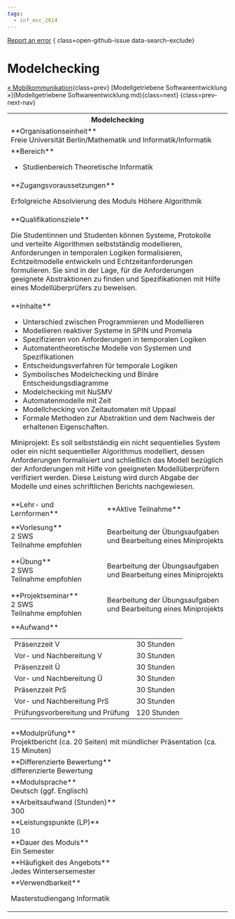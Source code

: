 ```yaml
---
tags:
  - inf_msc_2014
---
```

[Report an error](https://github.com/SGSSGene/FUB-SUP/issues/new?title=Error%20in%20%22Modelchecking%22&body=There%20seems%20to%20be%20an%20error%20in%20module%20%22Modelchecking%22%2E%0A%0A%3CDescribe%20here%20a%20slightly%20more%20detailed%20description%20of%20what%20is%20wrong%3E&labels=bug)
{ class=open-github-issue data-search-exclude}

# Modelchecking

[« Mobilkommunikation](Mobilkommunikation.md){class=prev}
[Modellgetriebene Softwareentwicklung »](Modellgetriebene Softwareentwicklung.md){class=next}
{class=prev-next-nav}

<table markdown id="moduledesc">
<tr markdown class="moduledesc_head"><th colspan="2">Modelchecking </th></tr>
<tr markdown><td colspan="2">**Organisationseinheit**   <br>Freie Universität Berlin/Mathematik und Informatik/Informatik</td></tr>

<tr markdown><td colspan="2">**Bereich**<br>


- Studienbereich Theoretische Informatik

</td></tr>

<tr markdown><td colspan="2">**Zugangsvoraussetzungen** <br>

Erfolgreiche Absolvierung des Moduls Höhere Algorithmik


</td></tr>
<tr markdown><td colspan="2">**Qualifikationsziele**    <br>

Die Studentinnen und Studenten können Systeme, Protokolle und verteilte
Algorithmen selbstständig modellieren, Anforderungen in temporalen Logiken
formalisieren, Echtzeitmodelle entwickeln und Echtzeitanforderungen
formulieren. Sie sind in der Lage, für die Anforderungen geeignete
Abstraktionen zu finden und Spezifikationen mit Hilfe eines
Modellüberprüfers zu beweisen.


</td></tr>
<tr markdown><td colspan="2">**Inhalte**                <br>

- Unterschied zwischen Programmieren und Modellieren
- Modellieren reaktiver Systeme in SPIN und Promela
- Spezifizieren von Anforderungen in temporalen Logiken
- Automatentheoretische Modelle von Systemen und Spezifikationen
- Entscheidungsverfahren für temporale Logiken
- Symbolisches Modelchecking und Binäre Entscheidungsdiagramme
- Modelchecking mit NuSMV
- Automatenmodelle mit Zeit
- Modellchecking von Zeitautomaten mit Uppaal
- Formale Methoden zur Abstraktion und dem Nachweis der erhaltenen
  Eigenschaften.

Miniprojekt: Es soll selbstständig ein nicht sequentielles
System oder ein nicht sequentieller Algorithmus modelliert, dessen
Anforderungen formalisiert und schließlich das Modell bezüglich der
Anforderungen mit Hilfe von geeigneten Modellüberprüfern verifiziert
werden. Diese Leistung wird durch Abgabe der Modelle und eines
schriftlichen Berichts nachgewiesen.


</td></tr>

<tr markdown><td>**Lehr- und Lernformen**</td><td>**Aktive Teilnahme**</td></tr>
<tr markdown><td> **Vorlesung** <br>2 SWS <br> Teilnahme empfohlen</td><td>

Bearbeitung der Übungsaufgaben und Bearbeitung eines Miniprojekts
</td></tr>
<tr markdown><td> **Übung** <br>2 SWS <br> Teilnahme empfohlen</td><td>

Bearbeitung der Übungsaufgaben und Bearbeitung eines Miniprojekts
</td></tr>
<tr markdown><td> **Projektseminar** <br>2 SWS <br> Teilnahme empfohlen</td><td>

Bearbeitung der Übungsaufgaben und Bearbeitung eines Miniprojekts
</td></tr>
<tr markdown><td colspan="2">**Aufwand**                <br>
<table class="aufwand_table">
<tr><td>Präsenzzeit V</td><td>30 Stunden</td></tr>
<tr><td>Vor- und Nachbereitung V</td><td>30 Stunden</td></tr>
<tr><td>Präsenzzeit Ü</td><td>30 Stunden</td></tr>
<tr><td>Vor- und Nachbereitung Ü</td><td>30 Stunden</td></tr>
<tr><td>Präsenzzeit PrS</td><td>30 Stunden</td></tr>
<tr><td>Vor- und Nachbereitung PrS</td><td>30 Stunden</td></tr>
<tr><td>Prüfungsvorbereitung und Prüfung</td><td>120 Stunden</td></tr>
</table>

</td></tr>
<tr markdown><td colspan="2">**Modulprüfung**             <br>Projektbericht (ca. 20 Seiten) mit mündlicher Präsentation (ca. 15 Minuten)


</td></tr>
<tr markdown><td colspan="2">**Differenzierte Bewertung** <br>differenzierte Bewertung

</td></tr>
<tr markdown><td colspan="2">**Modulsprache**             <br>Deutsch (ggf. Englisch)</td></tr>
<tr markdown><td colspan="2">**Arbeitsaufwand (Stunden)** <br>300</td></tr>
<tr markdown><td colspan="2">**Leistungspunkte (LP)**     <br>10</td></tr>
<tr markdown><td colspan="2">**Dauer des Moduls**         <br>Ein Semester</td></tr>
<tr markdown><td colspan="2">**Häufigkeit des Angebots**  <br>Jedes Wintersersemester</td></tr>
<tr markdown><td colspan="2">**Verwendbarkeit**           <br>

Masterstudiengang Informatik


</td></tr>

</table>
